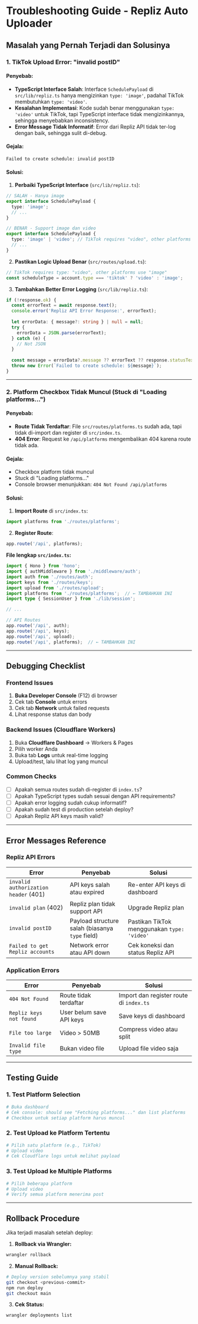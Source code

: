 # Troubleshooting Guide - Repliz Auto Uploader

## Masalah yang Pernah Terjadi dan Solusinya

### 1. TikTok Upload Error: "invalid postID"

#### **Penyebab:**
- **TypeScript Interface Salah**: Interface `SchedulePayload` di `src/lib/repliz.ts` hanya mengizinkan `type: 'image'`, padahal TikTok membutuhkan `type: 'video'`.
- **Kesalahan Implementasi**: Kode sudah benar menggunakan `type: 'video'` untuk TikTok, tapi TypeScript interface tidak mengizinkannya, sehingga menyebabkan inconsistency.
- **Error Message Tidak Informatif**: Error dari Repliz API tidak ter-log dengan baik, sehingga sulit di-debug.

#### **Gejala:**
```
Failed to create schedule: invalid postID
```

#### **Solusi:**
1. **Perbaiki TypeScript Interface** (`src/lib/repliz.ts`):
```typescript
// SALAH - Hanya image
export interface SchedulePayload {
  type: 'image';
  // ...
}

// BENAR - Support image dan video
export interface SchedulePayload {
  type: 'image' | 'video'; // TikTok requires "video", other platforms use "image"
  // ...
}
```

2. **Pastikan Logic Upload Benar** (`src/routes/upload.ts`):
```typescript
// TikTok requires type: "video", other platforms use "image"
const scheduleType = account.type === 'tiktok' ? 'video' : 'image';
```

3. **Tambahkan Better Error Logging** (`src/lib/repliz.ts`):
```typescript
if (!response.ok) {
  const errorText = await response.text();
  console.error('Repliz API Error Response:', errorText);
  
  let errorData: { message?: string } | null = null;
  try {
    errorData = JSON.parse(errorText);
  } catch (e) {
    // Not JSON
  }
  
  const message = errorData?.message ?? errorText ?? response.statusText;
  throw new Error(`Failed to create schedule: ${message}`);
}
```

---

### 2. Platform Checkbox Tidak Muncul (Stuck di "Loading platforms...")

#### **Penyebab:**
- **Route Tidak Terdaftar**: File `src/routes/platforms.ts` sudah ada, tapi tidak di-import dan register di `src/index.ts`.
- **404 Error**: Request ke `/api/platforms` mengembalikan 404 karena route tidak ada.

#### **Gejala:**
- Checkbox platform tidak muncul
- Stuck di "Loading platforms..."
- Console browser menunjukkan: `404 Not Found /api/platforms`

#### **Solusi:**
1. **Import Route** di `src/index.ts`:
```typescript
import platforms from './routes/platforms';
```

2. **Register Route**:
```typescript
app.route('/api', platforms);
```

**File lengkap `src/index.ts`:**
```typescript
import { Hono } from 'hono';
import { authMiddleware } from './middleware/auth';
import auth from './routes/auth';
import keys from './routes/keys';
import upload from './routes/upload';
import platforms from './routes/platforms';  // ← TAMBAHKAN INI
import type { SessionUser } from './lib/session';

// ...

// API Routes
app.route('/api', auth);
app.route('/api', keys);
app.route('/api', upload);
app.route('/api', platforms);  // ← TAMBAHKAN INI
```

---

## Debugging Checklist

### Frontend Issues

1. **Buka Developer Console** (F12) di browser
2. Cek tab **Console** untuk errors
3. Cek tab **Network** untuk failed requests
4. Lihat response status dan body

### Backend Issues (Cloudflare Workers)

1. Buka **Cloudflare Dashboard** → Workers & Pages
2. Pilih worker Anda
3. Buka tab **Logs** untuk real-time logging
4. Upload/test, lalu lihat log yang muncul

### Common Checks

- [ ] Apakah semua routes sudah di-register di `index.ts`?
- [ ] Apakah TypeScript types sudah sesuai dengan API requirements?
- [ ] Apakah error logging sudah cukup informatif?
- [ ] Apakah sudah test di production setelah deploy?
- [ ] Apakah Repliz API keys masih valid?

---

## Error Messages Reference

### Repliz API Errors

| Error | Penyebab | Solusi |
|-------|----------|--------|
| `invalid authorization header` (401) | API keys salah atau expired | Re-enter API keys di dashboard |
| `invalid plan` (402) | Repliz plan tidak support API | Upgrade Repliz plan |
| `invalid postID` | Payload structure salah (biasanya `type` field) | Pastikan TikTok menggunakan `type: 'video'` |
| `Failed to get Repliz accounts` | Network error atau API down | Cek koneksi dan status Repliz API |

### Application Errors

| Error | Penyebab | Solusi |
|-------|----------|--------|
| `404 Not Found` | Route tidak terdaftar | Import dan register route di `index.ts` |
| `Repliz keys not found` | User belum save API keys | Save keys di dashboard |
| `File too large` | Video > 50MB | Compress video atau split |
| `Invalid file type` | Bukan video file | Upload file video saja |

---

## Testing Guide

### 1. Test Platform Selection
```bash
# Buka dashboard
# Cek console: should see "Fetching platforms..." dan list platforms
# Checkbox untuk setiap platform harus muncul
```

### 2. Test Upload ke Platform Tertentu
```bash
# Pilih satu platform (e.g., TikTok)
# Upload video
# Cek Cloudflare logs untuk melihat payload
```

### 3. Test Upload ke Multiple Platforms
```bash
# Pilih beberapa platform
# Upload video
# Verify semua platform menerima post
```

---

## Rollback Procedure

Jika terjadi masalah setelah deploy:

1. **Rollback via Wrangler:**
```bash
wrangler rollback
```

2. **Manual Rollback:**
```bash
# Deploy version sebelumnya yang stabil
git checkout <previous-commit>
npm run deploy
git checkout main
```

3. **Cek Status:**
```bash
wrangler deployments list
```
